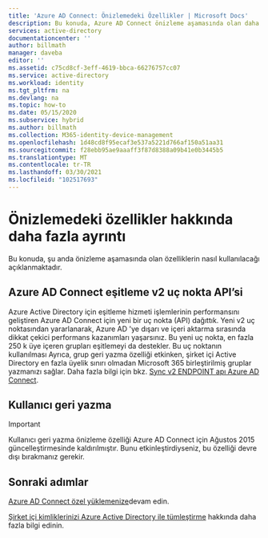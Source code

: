 ```yaml
---
title: 'Azure AD Connect: Önizlemedeki Özellikler | Microsoft Docs'
description: Bu konuda, Azure AD Connect önizleme aşamasında olan daha ayrıntılı özellikler açıklanmaktadır.
services: active-directory
documentationcenter: ''
author: billmath
manager: daveba
editor: ''
ms.assetid: c75cd8cf-3eff-4619-bbca-66276757cc07
ms.service: active-directory
ms.workload: identity
ms.tgt_pltfrm: na
ms.devlang: na
ms.topic: how-to
ms.date: 05/15/2020
ms.subservice: hybrid
ms.author: billmath
ms.collection: M365-identity-device-management
ms.openlocfilehash: 1d48cd8f95ecaf3e537a5221d766af150a51aa31
ms.sourcegitcommit: f28ebb95ae9aaaff3f87d8388a09b41e0b3445b5
ms.translationtype: MT
ms.contentlocale: tr-TR
ms.lasthandoff: 03/30/2021
ms.locfileid: "102517693"
---
```

# <a name="more-details-about-features-in-preview"></a>Önizlemedeki özellikler hakkında daha fazla ayrıntı
Bu konuda, şu anda önizleme aşamasında olan özelliklerin nasıl kullanılacağı açıklanmaktadır.

## <a name="azure-ad-connect-sync-v2-endpoint-api"></a>Azure AD Connect eşitleme v2 uç nokta API’si

Azure Active Directory için eşitleme hizmeti işlemlerinin performansını geliştiren Azure AD Connect için yeni bir uç nokta (API) dağıttık. Yeni v2 uç noktasından yararlanarak, Azure AD 'ye dışarı ve içeri aktarma sırasında dikkat çekici performans kazanımları yaşarsınız. Bu yeni uç nokta, en fazla 250 k üye içeren grupları eşitlemeyi da destekler. Bu uç noktanın kullanılması Ayrıca, grup geri yazma özelliği etkinken, şirket içi Active Directory en fazla üyelik sınırı olmadan Microsoft 365 birleştirilmiş gruplar yazmanızı sağlar. Daha fazla bilgi için bkz. [Sync v2 ENDPOINT apı Azure AD Connect](how-to-connect-sync-endpoint-api-v2.md).

## <a name="user-writeback"></a>Kullanıcı geri yazma
> [!IMPORTANT]
> Kullanıcı geri yazma önizleme özelliği Azure AD Connect için Ağustos 2015 güncelleştirmesinde kaldırılmıştır. Bunu etkinleştirdiyseniz, bu özelliği devre dışı bırakmanız gerekir.
>
>

## <a name="next-steps"></a>Sonraki adımlar
[Azure AD Connect özel yüklemenize](how-to-connect-install-custom.md)devam edin.

[Şirket içi kimliklerinizi Azure Active Directory ile tümleştirme](whatis-hybrid-identity.md) hakkında daha fazla bilgi edinin.
